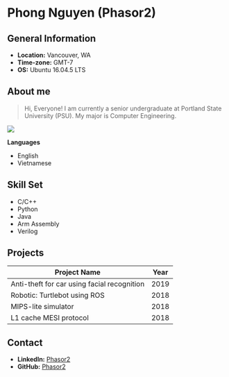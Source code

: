# Phong Nguyen (Phasor2)

## General Information
- **Location:** Vancouver, WA
- **Time-zone:** GMT-7 
- **OS:** Ubuntu 16.04.5 LTS

## About me 
> Hi, Everyone!
> I am currently a senior undergraduate at Portland State University (PSU). My major is Computer Engineering.

  

![](https://climatetrust.org/wp-content/uploads/2017/04/5742950423_86cb77f926_b.jpg)

**Languages**

- English
- Vietnamese

## Skill Set
- C/C++
- Python
- Java
- Arm Assembly
- Verilog

## Projects

| Project Name                                | Year |
|---------------------------------------------|------|
| Anti-theft for car using facial recognition | 2019 |
| Robotic: Turtlebot using ROS                | 2018 |
| MIPS-lite simulator                         | 2018 |
| L1 cache MESI protocol                      | 2018 |

## Contact
* __LinkedIn:__ [Phasor2](https://www.linkedin.com/in/phasor2/)
* __GitHub:__ [Phasor2](https://github.com/Phasor2)
